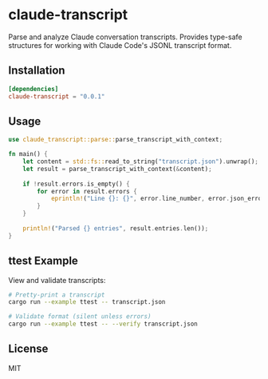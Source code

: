 # claude-transcript

Parse and analyze Claude conversation transcripts. Provides type-safe structures for working with Claude Code's JSONL transcript format.

## Installation

```toml
[dependencies]
claude-transcript = "0.0.1"
```

## Usage

```rust
use claude_transcript::parse::parse_transcript_with_context;

fn main() {
    let content = std::fs::read_to_string("transcript.json").unwrap();
    let result = parse_transcript_with_context(&content);
    
    if !result.errors.is_empty() {
        for error in result.errors {
            eprintln!("Line {}: {}", error.line_number, error.json_error);
        }
    }
    
    println!("Parsed {} entries", result.entries.len());
}
```

## ttest Example

View and validate transcripts:

```bash
# Pretty-print a transcript
cargo run --example ttest -- transcript.json

# Validate format (silent unless errors)
cargo run --example ttest -- --verify transcript.json
```

## License

MIT